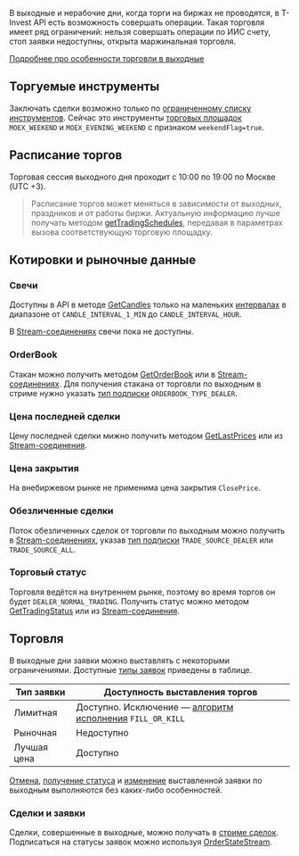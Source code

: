 В выходные и нерабочие дни, когда торги на биржах не проводятся, в T-Invest API есть возможность совершать операции.
Такая торговля имеет ряд ограничений: нельзя совершать операции по ИИС счету, стоп заявки недоступны, открыта маржинальная торговля. 

[Подробнее про особенности торговли в выходные](https://www.tbank.ru/finance/blog/weekend-trading/)


## Торгуемые инструменты

Заключать сделки возможно только по [ограниченному списку инструментов](/investAPI/faq_instruments/#1.13).
Сейчас это инструменты [торговых площадок](/investAPI/markets/) `MOEX_WEEKEND` и `MOEX_EVENING_WEEKEND` с признаком `weekendFlag=true`.

## Расписание торгов

Торговая сессия выходного дня проходит с 10:00 по 19:00 по Москве (UTC +3).

> Расписание торгов может меняться в зависимости от выходных, праздников и от работы биржи.
Актуальную информацию лучше получать методом [getTradingSchedules](/investAPI/instruments#tradingschedules),
 передавая в параметрах вызова соответствующую торговую площадку.

## Котировки и рыночные данные

### Свечи

Доступны в API в методе [GetCandles](/investAPI/marketdata/#getcandles) только на маленьких [интервалах](/investAPI/marketdata/#candleinterval)
в диапазоне от `CANDLE_INTERVAL_1_MIN` до `CANDLE_INTERVAL_HOUR`.

В [Stream-соединениях](/investAPI/stream/) свечи пока не доступны.


### OrderBook

Стакан можно получить методом [GetOrderBook](/investAPI/marketdata/#getorderbook) 
или в [Stream-соединениях](/investAPI/marketdata/#subscribeorderbookrequest).
Для получения стакана от торговли по выходным в стриме нужно указать [тип подписки](/investAPI/marketdata/#orderbooktype) `ORDERBOOK_TYPE_DEALER`.


### Цена последней сделки

Цену последней сделки мижно получить методом [GetLastPrices](/investAPI/marketdata/#getlastprices)
или из [Stream-соединения](/investAPI/marketdata/#subscribelastpricerequest).

### Цена закрытия

На внебиржевом рынке не применима цена закрытия `ClosePrice`.


### Обезличенные сделки

Поток обезличенных сделок от торговли по выходным можно получить в  [Stream-соединениях](/investAPI/marketdata/#subscribetradesrequest),
указав [тип подписки](/investAPI/marketdata/#tradesourcetype) `TRADE_SOURCE_DEALER` или `TRADE_SOURCE_ALL`.


### Торговый статус

Торговля ведётся на внутреннем рынке, поэтому во время торгов он будет `DEALER_NORMAL_TRADING`.
Получить статус можно методом [GetTradingStatus](/investAPI/marketdata/#gettradingstatus) или из [Stream-соединения](/investAPI/marketdata/#subscribeinforequest).



## Торговля

В выходные дни заявки можно выставлять с некоторыми ограничениями. Доступные [типы заявок](/investAPI/orders/#ordertype) приведены в таблице.

|Тип заявки|Доступность выставления торгов|
|---|---|
Лимитная|Доступно. Исключение — [алгоритм исполнения](/investAPI/orders/#timeinforcetype) `FILL_OR_KILL`|
Рыночная|Недоступно|
Лучшая цена|Доступно|

[Отмена](/investAPI/orders/#cancelorder), [получение cтатуса](/investAPI/orders/#getorderstate) и [изменение](/investAPI/orders/#replaceorder) выставленной заявки
по выходным выполняются без каких-либо особенностей.

### Сделки и заявки

Сделки, совершенные в выходные, можно получать в [стриме сделок](/investAPI/orders/#tradesstream).
Подписаться на статусы заявок можно используя [OrderStateStream](/investAPI/orders_state_stream/).

